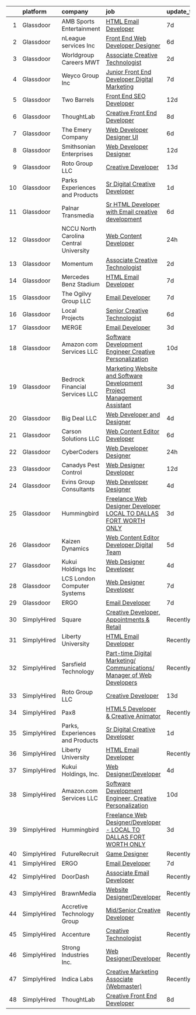 

|    | platform    | company                                  | job                                                                                                                                                                                                                                                                                                                                                                                                                                                                                                                                                                                                                                                                                                                                                                                                                                                                                                                                                                                                                                                                                                                                                                                                                                                                                                                                                              | update_time   | location                     |
|---:|:------------|:-----------------------------------------|:-----------------------------------------------------------------------------------------------------------------------------------------------------------------------------------------------------------------------------------------------------------------------------------------------------------------------------------------------------------------------------------------------------------------------------------------------------------------------------------------------------------------------------------------------------------------------------------------------------------------------------------------------------------------------------------------------------------------------------------------------------------------------------------------------------------------------------------------------------------------------------------------------------------------------------------------------------------------------------------------------------------------------------------------------------------------------------------------------------------------------------------------------------------------------------------------------------------------------------------------------------------------------------------------------------------------------------------------------------------------|:--------------|:-----------------------------|
|  1 | Glassdoor   | AMB Sports   Entertainment               | [HTML Email Developer](https://www.glassdoor.com/partner/jobListing.htm?pos=114&ao=1136043&s=58&guid=000001825d4efae693995c60ab207673&src=GD_JOB_AD&t=SR&vt=w&cs=1_183cb9b1&cb=1659422833908&jobListingId=1008028235126&jrtk=3-0-1g9ektuogkhrp801-1g9ektuovg4ds800-eacde8b18bac105a-)                                                                                                                                                                                                                                                                                                                                                                                                                                                                                                                                                                                                                                                                                                                                                                                                                                                                                                                                                                                                                                                                            | 7d            | Atlanta, GA                  |
|  2 | Glassdoor   | nLeague services Inc                     | [Front End Web Developer Designer](https://www.glassdoor.com/partner/jobListing.htm?pos=126&ao=1136043&s=58&guid=000001825d4efae693995c60ab207673&src=GD_JOB_AD&t=SR&vt=w&ea=1&cs=1_ed8488f2&cb=1659422833910&jobListingId=1008030366282&jrtk=3-0-1g9ektuogkhrp801-1g9ektuovg4ds800-b20afc703b090880-)                                                                                                                                                                                                                                                                                                                                                                                                                                                                                                                                                                                                                                                                                                                                                                                                                                                                                                                                                                                                                                                           | 6d            | Atlanta, GA                  |
|  3 | Glassdoor   | Worldgroup Careers MWT                   | [Associate Creative Technologist](https://www.glassdoor.com/partner/jobListing.htm?pos=127&ao=1136043&s=58&guid=000001825d4efae693995c60ab207673&src=GD_JOB_AD&t=SR&vt=w&ea=1&cs=1_8c7ef160&cb=1659422833910&jobListingId=1008039176276&jrtk=3-0-1g9ektuogkhrp801-1g9ektuovg4ds800-d3dadcc74e78c4df-)                                                                                                                                                                                                                                                                                                                                                                                                                                                                                                                                                                                                                                                                                                                                                                                                                                                                                                                                                                                                                                                            | 2d            | Saint Louis, MO              |
|  4 | Glassdoor   | Weyco Group Inc                          | [Junior Front End Developer Digital Marketing](https://www.glassdoor.com/partner/jobListing.htm?pos=106&ao=1110586&s=58&guid=000001825d4efae693995c60ab207673&src=GD_JOB_AD&t=SR&vt=w&ea=1&cs=1_d5314412&cb=1659422833908&jobListingId=1008028285226&cpc=C891152315FA1AD8&jrtk=3-0-1g9ektuogkhrp801-1g9ektuovg4ds800-0864ce1e1e6e8c6e--6NYlbfkN0C2wM9RKEAdoEZotfFaXSpEmhGLDXit4PIRXiY1cWrNKI8D1AUD9T14yWGaDgpOoa1yOUcfWwTzbFKLg4Ptb6fKgWvUdlITdb_LbB7xzYm3iedqSjRiN6CDg8yJrSWYJQRBVI-YkqqcTmQhRn3uYv9MdfxzB_HsdV7v4RNCor7Ls2Btnr9DzG_dn9cgI6ijFPTvA1VMmmXb4DbGRgXA1BQs0UmkrSygEu6qrgoTLHydlf6Av_5dhGTlzTcA8UqyGioK2gqm5MsyRBPfs7VDhc4-tfwOSB9JQtCQ6_Jd47yBPnSvAMiUxKxSni-EvlkUMVgwtACcG1ap6y-twEqsVJwrZhYrEt_MECCxlR_aeAssn9mQxR2pZ0K9Br0Op9tjHfhal1xKy87GQYExDrKqdb7BrR8btMZVta76TBthifKPO-mPJIdG9QrjSI1T5z0qy76CjTxOvJ5egrpSY6TmQQepdDK-XMzPHB0e4apet9gGAMIqBn-5QEOxVgTXHY8eoQ7Uep6TvCVDvUNj_AM8kSuYQdoTwDK6LKg%3D)                                                                                                                                                                                                                                                                                                                                                                                                                                            | 7d            | Milwaukee, WI                |
|  5 | Glassdoor   | Two Barrels                              | [Front End SEO Developer](https://www.glassdoor.com/partner/jobListing.htm?pos=125&ao=1136043&s=58&guid=000001825d4efae693995c60ab207673&src=GD_JOB_AD&t=SR&vt=w&cs=1_09961dad&cb=1659422833909&jobListingId=1008017355300&jrtk=3-0-1g9ektuogkhrp801-1g9ektuovg4ds800-0270003f72961650-)                                                                                                                                                                                                                                                                                                                                                                                                                                                                                                                                                                                                                                                                                                                                                                                                                                                                                                                                                                                                                                                                         | 12d           | Remote                       |
|  6 | Glassdoor   | ThoughtLab                               | [Creative Front End Developer](https://www.glassdoor.com/partner/jobListing.htm?pos=111&ao=1136043&s=58&guid=000001825d4efae693995c60ab207673&src=GD_JOB_AD&t=SR&vt=w&cs=1_78514b71&cb=1659422833908&jobListingId=1008026573735&jrtk=3-0-1g9ektuogkhrp801-1g9ektuovg4ds800-80fdb340d35ef9ec-)                                                                                                                                                                                                                                                                                                                                                                                                                                                                                                                                                                                                                                                                                                                                                                                                                                                                                                                                                                                                                                                                    | 8d            | Remote                       |
|  7 | Glassdoor   | The Emery Company                        | [Web Developer   Designer UI](https://www.glassdoor.com/partner/jobListing.htm?pos=110&ao=1110586&s=58&guid=000001825d4efae693995c60ab207673&src=GD_JOB_AD&t=SR&vt=w&ea=1&cs=1_4987cde0&cb=1659422833909&jobListingId=1008031200409&cpc=AC285F3A3ECA6BB0&jrtk=3-0-1g9ektuogkhrp801-1g9ektuovg4ds800-415dc031d01714ce--6NYlbfkN0CuSQGRMtSulYipVgim2Atu3bTFiA8J7tecboMjkqiwtZyQbJ6cmUj4f-dIob9iMPRM6Daxtn1a0mBwg_ML320VSkCh6bugh67wbQaJhBCc2eCVu8IEar2h6ybwf3obWuBZD7jVW0ktrWBiIMBQazNZLf0Wflcmjn_7TcqCVB0cmgsyu03jXHNjTXzzIdSFkchYTTEZnPr3TXV5kbKQW-uY0arhqYr2WzTDGfrBpUOzteFtDXwB5euxewYhYZY7WMWeQJ7gn6Jvj3fO8nBa2Nh69mDl092KLPZqx-s-pusSJW0b-6yKIjk_jGm2Iw4MvVAaiUZWj0hjFKk2fwj-z4ONZCYOwd8TgsRzL81jGT4sgvLtAgzlUNt61aSqyJQd1rtnPwo3avt9dM3Fp68kvmHAkHABJfKa58rQi47JqRG0Qp3boqPYXu6xeGg7dJKRYCsfBDyZ1IqfYlf5WfKOO2jHBQbl3kyh9dY-Ill-T5D8oDAoXp5Mre1npmepZpe8NrXtbwbNBBI_CQ%3D%3D)                                                                                                                                                                                                                                                                                                                                                                                                                                                                               | 6d            | Houston, TX                  |
|  8 | Glassdoor   | Smithsonian Enterprises                  | [Web Developer Designer](https://www.glassdoor.com/partner/jobListing.htm?pos=103&ao=1110586&s=58&guid=000001825d4efae693995c60ab207673&src=GD_JOB_AD&t=SR&vt=w&ea=1&cs=1_98d73543&cb=1659422833908&jobListingId=1008018221265&cpc=8507CEB59E1C6AFB&jrtk=3-0-1g9ektuogkhrp801-1g9ektuovg4ds800-9088859b06069048--6NYlbfkN0BzXSAMrERGB0F2gW4iiE--7Wvwcy8S9823nyblPiinI3260J4NipLFY9ILvzZ-ulR5KiUXhCvFPN3SaiVkEPyrAChMVa_D2INguFCUnBvyq1rHXqWeYnuKhBaHY2-8SfOQ3klDM_f9nDxq11VxoWRZqBWer5f1XJsP-3G7LxTwzgRQEOR41aiHWSuqVU7WWpjemHrHrvKS5gLF_AB2Wl4pXM0Zmai9f15OOFQZXhoK7FwJwbcfCGt-YNKaOBbYzOIhU7vGJJ6YmqTMF-rbjPs2P_eruH-y_yvO1zudeJkvQ6wbotWX6y7-q1ozL3KGNCkGWwXokuwDieshBTrhqdlTlKEjSbw_J9H4z88dtdpgiN60fcAD63f9flyRTo8O-igUTZOlEhlYTUesU9llEc5qj4hVQsug6dOolEBWuiavWS8dGo07brxh_vQObFtKI_Ko8x6jbRhOdzDraEcmNcR_j4D4B9gL3CFyE2FGdhkM9rEFgBEq8AFNGn8Icf6yWFc%3D)                                                                                                                                                                                                                                                                                                                                                                                                                                                                                                  | 12d           | Washington, DC               |
|  9 | Glassdoor   | Roto Group LLC                           | [Creative Developer](https://www.glassdoor.com/partner/jobListing.htm?pos=120&ao=1136043&s=58&guid=000001825d4efae693995c60ab207673&src=GD_JOB_AD&t=SR&vt=w&ea=1&cs=1_d7fc59eb&cb=1659422833912&jobListingId=1008016144285&jrtk=3-0-1g9ektuogkhrp801-1g9ektuovg4ds800-22d4b1dcf63ebc2c-)                                                                                                                                                                                                                                                                                                                                                                                                                                                                                                                                                                                                                                                                                                                                                                                                                                                                                                                                                                                                                                                                         | 13d           | Columbus, OH                 |
| 10 | Glassdoor   | Parks  Experiences and Products          | [Sr Digital Creative Developer](https://www.glassdoor.com/partner/jobListing.htm?pos=104&ao=1110586&s=58&guid=000001825d4efae693995c60ab207673&src=GD_JOB_AD&t=SR&vt=w&cs=1_f41fa56e&cb=1659422833907&jobListingId=1008041989960&cpc=AC285F3A3ECA6BB0&jrtk=3-0-1g9ektuogkhrp801-1g9ektuovg4ds800-f8b9e8c1502bb1f7--6NYlbfkN0DAFTyt7pbDCC2JPO79CSdi1dIb81yjczP5qsKcZIxgiRd1qisRd4re16D_VG3-wzVrvaA4f4bC4vAXhmBGuPJUVqzgOUgcg1a_zlSTXzWs0wwViXV_xqiOOoEkCwQaWaXJKG11rFen0O9h-PCwxhJBDv_lx1Q7cWQVZ-xTSn3tc9e19AabSCXq6rOFUMfuABjn27u3XKvP9RogB-C1pO4XNms5ZWB_987p3iKq0L2lR8D4E94uLaIFI1JUHYmzzM7YRoCFi18Qk9z6DaHmdYTz39OtUgjTzL6HcEbpI0vv403W8To1ZC7mFDlYR9EwEcQNyGSKRcBm9ROJwxwk0K6uGp_pZw4lZRisqXm_sHGwU74iljI4Jc5gMeY4YPf88CWqaKIzV2xYAWSXamJiFEJJVl61g-lyVcU4d9DpOUrK-gRwTG-KQXry)                                                                                                                                                                                                                                                                                                                                                                                                                                                                                                                                                                              | 1d            | Miami, FL                    |
| 11 | Glassdoor   | Palnar Transmedia                        | [Sr HTML Developer with Email creative development](https://www.glassdoor.com/partner/jobListing.htm?pos=119&ao=1136043&s=58&guid=000001825d4efae693995c60ab207673&src=GD_JOB_AD&t=SR&vt=w&cs=1_045a4884&cb=1659422833909&jobListingId=1008031477424&jrtk=3-0-1g9ektuogkhrp801-1g9ektuovg4ds800-fd17df4198460cc2-)                                                                                                                                                                                                                                                                                                                                                                                                                                                                                                                                                                                                                                                                                                                                                                                                                                                                                                                                                                                                                                               | 6d            | New Jersey                   |
| 12 | Glassdoor   | NCCU   North Carolina Central University | [Web Content Developer](https://www.glassdoor.com/partner/jobListing.htm?pos=118&ao=1136043&s=58&guid=000001825d4efae693995c60ab207673&src=GD_JOB_AD&t=SR&vt=w&cs=1_1b2ff397&cb=1659422833909&jobListingId=1008044649859&jrtk=3-0-1g9ektuogkhrp801-1g9ektuovg4ds800-ba3247534929d644-)                                                                                                                                                                                                                                                                                                                                                                                                                                                                                                                                                                                                                                                                                                                                                                                                                                                                                                                                                                                                                                                                           | 24h           | Durham, NC                   |
| 13 | Glassdoor   | Momentum                                 | [Associate Creative Technologist](https://www.glassdoor.com/partner/jobListing.htm?pos=122&ao=1136043&s=58&guid=000001825d4efae693995c60ab207673&src=GD_JOB_AD&t=SR&vt=w&ea=1&cs=1_d5af46a0&cb=1659422833909&jobListingId=1008039176277&jrtk=3-0-1g9ektuogkhrp801-1g9ektuovg4ds800-e48bf53b650c345b-)                                                                                                                                                                                                                                                                                                                                                                                                                                                                                                                                                                                                                                                                                                                                                                                                                                                                                                                                                                                                                                                            | 2d            | Saint Louis, MO              |
| 14 | Glassdoor   | Mercedes Benz Stadium                    | [HTML Email Developer](https://www.glassdoor.com/partner/jobListing.htm?pos=116&ao=1136043&s=58&guid=000001825d4efae693995c60ab207673&src=GD_JOB_AD&t=SR&vt=w&ea=1&cs=1_f7bb3338&cb=1659422833909&jobListingId=1008028184763&jrtk=3-0-1g9ektuogkhrp801-1g9ektuovg4ds800-9a547699c45640b0-)                                                                                                                                                                                                                                                                                                                                                                                                                                                                                                                                                                                                                                                                                                                                                                                                                                                                                                                                                                                                                                                                       | 7d            | Atlanta, GA                  |
| 15 | Glassdoor   | The Ogilvy Group  LLC                    | [Email Developer](https://www.glassdoor.com/partner/jobListing.htm?pos=124&ao=1136043&s=58&guid=000001825d4efae693995c60ab207673&src=GD_JOB_AD&t=SR&vt=w&cs=1_7ee77b12&cb=1659422833909&jobListingId=1008029246458&jrtk=3-0-1g9ektuogkhrp801-1g9ektuovg4ds800-0a3a81530322f619-)                                                                                                                                                                                                                                                                                                                                                                                                                                                                                                                                                                                                                                                                                                                                                                                                                                                                                                                                                                                                                                                                                 | 7d            | Minneapolis, MN              |
| 16 | Glassdoor   | Local Projects                           | [Senior Creative Technologist](https://www.glassdoor.com/partner/jobListing.htm?pos=105&ao=1110586&s=58&guid=000001825d4efae693995c60ab207673&src=GD_JOB_AD&t=SR&vt=w&cs=1_cffca190&cb=1659422833907&jobListingId=1008030766533&cpc=618B7C2C2BCBC227&jrtk=3-0-1g9ektuogkhrp801-1g9ektuovg4ds800-7ede5dd989728759--6NYlbfkN0DG4ntHtB_rMsnfhgmnSvK2brktLme1L4SiDeJjQ-izrVOLqRJ5-yjEwoYGp-nj3bVcp-zOSJacG2uRSeSSo97QltCwMz4KkJjHxvKkLv3MiYq2Laa0s60JFBBhg_3Caonai5pk7iFsCXsPrIwPWJqmjH8YpBLKNnuoaGaXb3FbbsUUObVQYKvLBPibe4RB5vV9hxmiH_ouuMJhZ9-tI65XiAD8A_xlta0Tsa9DBq_pfj7cJGr2fsQS_qEi8HSE4m0l_pZk_1h0VCgkgTMCHTS7WZ3U9TIs2vnX6yXpdYJGlzOFpKOWtZvLdIPGBvjf02_qao6Ii961h-YH8bOBbzyUyjtJr07TppSeJ9W_FWJ7tHVcVhY_QXM1bhfbGvp1w1rJw42efmCv8MAefrbzx5GvGC-Hqa6MeYLA6frdpCZEH4ITMW6dSaoJmLncu5PuuaRaBeEDHg9IMZAoRwTx95AwC3tJJVGZnXDMOdRF58g_E7pa1wZwKRDX8ptZCNSJ_VFyNgBMaV8xWCQUntqrI72Eym874I03gnYDiXPxpuvVYozJv4t2MQLPDlNRAUwhCUSVVN1zg9-gHK1m6d2EGLqAemxXhFR5szOta98z4qhff--7BkU24Rcggf0RO2VKEgNo6o4pt8nz1AzDtAlOaOVw5wfOAIIBpMqj58xMpezyqljqccm4nFau4tzxVBU8Js_Hcxt2t7NaCEFkYDfYusAph-bbPBY7eWySDum4ZCE0svBI5YRGrgjXZhvukUUAUvHQRgRiJ4OnnNsWVMXLTXlWTlt6pSMtaALcbMMzsNRHJ8jH_XLDaXuBvN8piBXOd7L_kJB0G8wtKB5YpQV0B8D5ZV5tAUTWsjfOz7jac7tW_l3C04AucOP53Hw_sMRMkNw1z5FWbgvKkyF2lKSw6wkcMDoh6vM-4vUqWlN8phjQPJhUreXng83MwcYjXyTPh_iOU61sk4QGgPO9JAem6ESU9RR9I-FNSLE%3D) | 6d            | Manhattan                    |
| 17 | Glassdoor   | MERGE                                    | [Email Developer](https://www.glassdoor.com/partner/jobListing.htm?pos=117&ao=1136043&s=58&guid=000001825d4efae693995c60ab207673&src=GD_JOB_AD&t=SR&vt=w&cs=1_4bacff68&cb=1659422833909&jobListingId=1008038408281&jrtk=3-0-1g9ektuogkhrp801-1g9ektuovg4ds800-026b1d5ccf828fde-)                                                                                                                                                                                                                                                                                                                                                                                                                                                                                                                                                                                                                                                                                                                                                                                                                                                                                                                                                                                                                                                                                 | 3d            | Denver, CO                   |
| 18 | Glassdoor   | Amazon com Services LLC                  | [Software Development Engineer  Creative Personalization](https://www.glassdoor.com/partner/jobListing.htm?pos=113&ao=1136043&s=58&guid=000001825d4efae693995c60ab207673&src=GD_JOB_AD&t=SR&vt=w&cs=1_8e180cf5&cb=1659422833908&jobListingId=1008023508743&jrtk=3-0-1g9ektuogkhrp801-1g9ektuovg4ds800-58db2169cdbec0c2-)                                                                                                                                                                                                                                                                                                                                                                                                                                                                                                                                                                                                                                                                                                                                                                                                                                                                                                                                                                                                                                         | 10d           | Remote                       |
| 19 | Glassdoor   | Bedrock Financial Services  LLC          | [Marketing  Website and Software Development Project Management Assistant](https://www.glassdoor.com/partner/jobListing.htm?pos=101&ao=1110586&s=58&guid=000001825d4efae693995c60ab207673&src=GD_JOB_AD&t=SR&vt=w&ea=1&cs=1_d336f97f&cb=1659422833907&jobListingId=1008038691601&cpc=275B60D2C545FCD5&jrtk=3-0-1g9ektuogkhrp801-1g9ektuovg4ds800-fadcfac468fbff37--6NYlbfkN0DQhhFPqU4rUq9Wpc5KKnqLbXEAJaeUQTnyyuJ9IUK7qKRi3O00nhXquvA6nMJMYDByptNWWSWqkXTwYYGk6ftsBdewrByxXiV6DUpu1k_Fy0i2lWNs2O0igWut0-Slu-u3OW5zRpq4s7EdR34JLbJGBZa_Mk2CNPUqlW-OEBHWRKbRv7emvZOI0fHjoKFDGe7Tz7RGG7PVqJAWGp9OOVpq7kDH0IJDdolhzt7xqBz1vNk_dLHBNkldnw4afSRdbLEqskcCiXHfvTflXsi7UeuSIvJmE5ssyoQmAgVjgg0k7d0VX18UWl3Pal-jpAxdQ3pN5o_bjue01F2kmTSO_6TzWZcQsbPv0-zlAV3KdHGr_01a93C-J5WqBbKDSd1MTuD1zGxqf_sUjsOJMEBEJmD1rStXtoH2RoopQXNGu5ti_rK8DIlKOIoZyVqKD8epCcFU_gROerL_CmasKjGr81tcdPjDysC-R3hNZHrR-0NMm9OuSngSHSpM9vud9hxhzwM1Nr1Et06LZQ%3D%3D)                                                                                                                                                                                                                                                                                                                                                                                                                                  | 3d            | Scottsdale, AZ               |
| 20 | Glassdoor   | Big Deal LLC                             | [Web Developer and Designer](https://www.glassdoor.com/partner/jobListing.htm?pos=121&ao=1136043&s=58&guid=000001825d4efae693995c60ab207673&src=GD_JOB_AD&t=SR&vt=w&ea=1&cs=1_d50e9e1f&cb=1659422833909&jobListingId=1008036489880&jrtk=3-0-1g9ektuogkhrp801-1g9ektuovg4ds800-58333a8b0554d725-)                                                                                                                                                                                                                                                                                                                                                                                                                                                                                                                                                                                                                                                                                                                                                                                                                                                                                                                                                                                                                                                                 | 4d            | Remote                       |
| 21 | Glassdoor   | Carson Solutions LLC                     | [Web Content Editor Developer](https://www.glassdoor.com/partner/jobListing.htm?pos=129&ao=1136043&s=58&guid=000001825d4efae693995c60ab207673&src=GD_JOB_AD&t=SR&vt=w&ea=1&cs=1_cbb13d4d&cb=1659422833914&jobListingId=1008030932795&jrtk=3-0-1g9ektuogkhrp801-1g9ektuovg4ds800-c11be1c1ffa967e3-)                                                                                                                                                                                                                                                                                                                                                                                                                                                                                                                                                                                                                                                                                                                                                                                                                                                                                                                                                                                                                                                               | 6d            | Washington, DC               |
| 22 | Glassdoor   | CyberCoders                              | [Web Developer Designer](https://www.glassdoor.com/partner/jobListing.htm?pos=108&ao=1110586&s=58&guid=000001825d4efae693995c60ab207673&src=GD_JOB_AD&t=SR&vt=w&ea=1&cs=1_9dfc98f2&cb=1659422833908&jobListingId=1008044825386&cpc=2CAED5C921A5F994&jrtk=3-0-1g9ektuogkhrp801-1g9ektuovg4ds800-b6c553537c3f4557--6NYlbfkN0CpFJQzrgRR8WqXWK1qKKEqALWJw739KlKqr2H-MSI4eoBlI4EFrmor2FYZMP3muM2r0j5h83pOc6IBgK_bB5mU9HY5bIACfOUtvs0I3Apl5F62kYIlkhOwLEP-moy5p2j26i2kFDK_DiW7TG3S1c51dKxX06Gludy90DUOlUxQPES5n96BGf_zRHzsP0-e9qEVy696AQfx_v_iUCrbR43_-jxNVCW29JcQpM7bP3e-YTbuG60KfdGonMneuRyUP-rMAQhNE2ib6U_10csttGeVDCtIFzrGvPaRLFyoBtSZ19U8WHZKhA56jmDGcAjpYTCD4usIM8j21h8TOKlp7Ox0Dx34SgSMPjPxjqiK7nCIO5eSxcUfbyhkib4BxnyKgsbq6Dz-Uhxqn4qePZh8NS_CpSM-xf5mpdCEYnFRCi68PSjo1rPWGzlws66k4ktFRuGnj7wNZZyNn-PbUO79Bmef0wxvxfakwVscqY6NpIwmdpCr5IfxW22Q761u0Y0R_3SdUzDFXoMi7EV0LGadITAZb-jVzF4ipo9VFNDuRuhKR1OiDzSgTShwNlHEHRt51oHuIN2tBf_xQWli6cRaQo09F2RajAaoxcc8x7ANSxMFHHQBCj_oPadNEdyuPwGF_q5Zk10B9PhgxNDSc4UACxQrBcb9d-hyqc_927QrZVBQ3nGjt3eygpb-VCNACV2RGTUnDNJZZojQAcESmVelNyic6EWJ9tgKP5n0W9VHAYzE0tj_WVYxuuvsGlSiEOxFXP_TFhHIfzjU0jS6tXwIswLpe4KWlCl98Wi0GXCO3cVEatK1g6F8TmqdYmc9gbtoX_gTgvychW7MfxUr0W2olGFNYIhYSBkFlVShykerPQ6mY2fq13nRGGEefBA8mDT_ZyLPmXU49gWKzyDJ-GqgHYvnhT6hAIjK4-5hTQjjVSfRoPVPaPJBkDgIZ2_jUEfYble0CbKi6_nJNnqrHk7W-_UBdJ432IH0p_4%3D)  | 24h           | Tampa, FL                    |
| 23 | Glassdoor   | Canadys Pest Control                     | [Web Designer Developer](https://www.glassdoor.com/partner/jobListing.htm?pos=130&ao=1136043&s=58&guid=000001825d4efae693995c60ab207673&src=GD_JOB_AD&t=SR&vt=w&ea=1&cs=1_e9713126&cb=1659422833914&jobListingId=1008017083812&jrtk=3-0-1g9ektuogkhrp801-1g9ektuovg4ds800-bfb1181bf9d3d595-)                                                                                                                                                                                                                                                                                                                                                                                                                                                                                                                                                                                                                                                                                                                                                                                                                                                                                                                                                                                                                                                                     | 12d           | Lumber Bridge, NC            |
| 24 | Glassdoor   | Evins Group Consultants                  | [Web Developer Designer](https://www.glassdoor.com/partner/jobListing.htm?pos=109&ao=1110586&s=58&guid=000001825d4efae693995c60ab207673&src=GD_JOB_AD&t=SR&vt=w&ea=1&cs=1_095dd7a0&cb=1659422833908&jobListingId=1008035496384&cpc=F41FEAB56D215062&jrtk=3-0-1g9ektuogkhrp801-1g9ektuovg4ds800-b834390eaa16897f--6NYlbfkN0BPPXvRBAOnO0TtobE2q7DHnR_QtVFJuWCmWwbbx7_VLoOceIYADrb8LsbIED13qDsf2h2nziIwuHN787h807HrHDPPsn01s14OOXG30xl5WMkNpax5peDv9eP7Jrb-YrpW5X-RYLXopdUGOhiaEYFk3w10MtJrtgpLRjIzSOvVI5x47tx3KepmhLgfFLEQLpPHaCbc-aVqcs6tVeDwlDbVM595D6wn6XW-pa6X8xG2hzJCCC31TjPS5kT_wnfyfBmjgZhRsTcTVhl-Lgj1LFKMDK_IJ-m1bg2MW94ECC2wPR1tHpHyoHiMYua-2_Fo_4UxPOnDtGXuY3V_LR07HT0j8aDGD9M2VWeeOb5nXI4XXp6EWzphslxXyMNTbn_7Mju6AcZeXmFJNxadGhHrhcCozITvfPV4iwGGKn9QaorgYW9TTRF_q_rUxQmx5UjMEhE_JAJHV2OcyN1v1AJtsetuPKiat6E7iRD2wNPHh6TBewRSr1OP9miBvPdr0hpcAC8%3D)                                                                                                                                                                                                                                                                                                                                                                                                                                                                                                  | 4d            | Houston, TX                  |
| 25 | Glassdoor   | Hummingbird                              | [Freelance Web Designer Developer   LOCAL TO DALLAS FORT WORTH ONLY](https://www.glassdoor.com/partner/jobListing.htm?pos=102&ao=1110586&s=58&guid=000001825d4efae693995c60ab207673&src=GD_JOB_AD&t=SR&vt=w&ea=1&cs=1_e7d6d14a&cb=1659422833907&jobListingId=1008038353845&cpc=9FE5D8D7282D4400&jrtk=3-0-1g9ektuogkhrp801-1g9ektuovg4ds800-6b9bd44cb71ec0a0--6NYlbfkN0AY4guaBc_odNxnJHTncvfwFu86WvDwtbc_K-gSZc1x5K7wdWHYCJnRhc0BEaIQIUd8vFYjU1_FI9NcsDjwHdImEPxd_ADqdj3xXEqiSd8xlQVVmIPoR5eMXuvfuP3Sp8LjBjI2JP7AQpBNOxgAV5D5HdIpr2ZJ538jsorUPfmLKL4MMVWHX7gAOvk0iQvaatqmJ4__R20fGb4hpNx2hvM0unaIkBOlcYPj_gtiR5_XpQnG8T_jv8ArngMXYEwmQPH3SPM9tt4CXpr0EOTYbmhcYfd519Q1Ozkg3XJMF1dWiIUOsYB8Xz8DYUbPIzrhgNKe-NvtSqfsLtsuKjZHByCMHhw-tWGZoZq71LZhHS9vs0FNysS7PkcAh8CXfXeFmFKcfWryhdc5SovAPkSif782r8VpydeanQ3Y51ptB80Le_OsRFDHksetGSOvbmy5-1g1I1InXaz6McHJiNcOVqJiepR_mNiQjgyvqNakn2QdpUDgCteq99xXdDiCq3l2OE95yL4WwdrwyktuOTaGuFDUnjPdL7dMniT89ddWglxqpIpdec0U7Mp6btEKAWzYdrI%3D)                                                                                                                                                                                                                                                                                                                                                                                      | 3d            | Remote                       |
| 26 | Glassdoor   | Kaizen Dynamics                          | [Web Content Editor Developer  Digital Team ](https://www.glassdoor.com/partner/jobListing.htm?pos=128&ao=1136043&s=58&guid=000001825d4efae693995c60ab207673&src=GD_JOB_AD&t=SR&vt=w&ea=1&cs=1_b8586022&cb=1659422833910&jobListingId=1008032730332&jrtk=3-0-1g9ektuogkhrp801-1g9ektuovg4ds800-d1d200d1f09f0cb9-)                                                                                                                                                                                                                                                                                                                                                                                                                                                                                                                                                                                                                                                                                                                                                                                                                                                                                                                                                                                                                                                | 5d            | Washington, DC               |
| 27 | Glassdoor   | Kukui Holdings  Inc                      | [Web Designer Developer](https://www.glassdoor.com/partner/jobListing.htm?pos=123&ao=1136043&s=58&guid=000001825d4efae693995c60ab207673&src=GD_JOB_AD&t=SR&vt=w&ea=1&cs=1_69a8cde3&cb=1659422833909&jobListingId=1008036794364&jrtk=3-0-1g9ektuogkhrp801-1g9ektuovg4ds800-0fb045616aca0201-)                                                                                                                                                                                                                                                                                                                                                                                                                                                                                                                                                                                                                                                                                                                                                                                                                                                                                                                                                                                                                                                                     | 4d            | Remote                       |
| 28 | Glassdoor   | LCS   London Computer Systems            | [Web Designer Developer](https://www.glassdoor.com/partner/jobListing.htm?pos=107&ao=1110586&s=58&guid=000001825d4efae693995c60ab207673&src=GD_JOB_AD&t=SR&vt=w&ea=1&cs=1_cbec7985&cb=1659422833908&jobListingId=1008028915433&cpc=A65DF3A704A48F9B&jrtk=3-0-1g9ektuogkhrp801-1g9ektuovg4ds800-97dc18a3bfac65ea--6NYlbfkN0CckLY1Y7Nzm7RAXoTq-bvgsovIKUj47znE7HlWw5vlrDWT7l6GaPFsZiavTqzdiZemcaspsPmxmzD6fxzeStLXIDAZm5MMorUvr7tLJxAEp17kTead6X6kXElpDzj2gr7GXBAHEATQ0sWQgyEE9Egy3H131doUp-K4ZKs-JIzT-rsis5q9tM6VfAL_rKewawDc4-Lu9LlWi9weLtTUhpbRMigPVsdLTM14c8CAa2Xr3rpveFD4y47-txN1YX8Rjc_6AjgNeiQgtwjOGjcGHUQQJIy0Z1-OeHkdgRTrzwO-0zn94SrNEp9ffFWqAna45zIahu-FS78oifyqJc2Gc4z2pdTkmvTIIQUnAzkNSnO_lFUPzbiIe05RwYOd_M8wXgb1hljciwTIOsGaJ3NgUz3K9H3wGIHAt6oMmZQKgttpuQoUJtJ4hMylgnXuzdD_VlCvOmReM8DbX5_sP2-tnbjr6pfRnUPz6XiTCXZ51zIEHa1-YiowAvnOSmgo_dw8a3mJ-4pPmZOhpaWw4zQTMcFSmPusMeomEXjbyTYI4xfYpPSAK46fHo6g6fQXuPXWsYZI1MibKmkaT4GHNlSjjqT-JD9tGvc2E5WwyNCbflTwckyIe5lMF6XBJs8ikahSxufzzIdRYx8Qo7VQfpbVe84y_AJjpD1mi85sMgJQDqH-s5FZCoIW2KtkrtVeEDXaOK7tyDEblmvK0acEbCOtJCVAq3t3FaYhsZ0oqsBfr5PlHd4zYvyJlr1t)                                                                                                                                                                                                                                                | 7d            | Cincinnati, OH               |
| 29 | Glassdoor   | ERGO                                     | [Email Developer](https://www.glassdoor.com/partner/jobListing.htm?pos=115&ao=1136043&s=58&guid=000001825d4efae693995c60ab207673&src=GD_JOB_AD&t=SR&vt=w&ea=1&cs=1_1822b4a3&cb=1659422833909&jobListingId=1008028371596&jrtk=3-0-1g9ektuogkhrp801-1g9ektuovg4ds800-d93bab4517ba546e-)                                                                                                                                                                                                                                                                                                                                                                                                                                                                                                                                                                                                                                                                                                                                                                                                                                                                                                                                                                                                                                                                            | 7d            | New York, NY                 |
| 30 | SimplyHired | Square                                   | [Creative Developer, Appointments & Retail](https://www.simplyhired.com/job/pfBga4qXXnUBTM-VTwYJh5sSbTkGQuxhvOhmpDfLAuuAThj7nYgoHw?q=creative+developer)                                                                                                                                                                                                                                                                                                                                                                                                                                                                                                                                                                                                                                                                                                                                                                                                                                                                                                                                                                                                                                                                                                                                                                                                         | Recently      | San Francisco, CA            |
| 31 | SimplyHired | Liberty University                       | [HTML Email Developer](https://www.simplyhired.com/job/eiuqa-nYZj4HuvTLRRJ7baHagOVr6te1yaP0tpWemQUOxM68dGFAMQ?q=creative+developer)                                                                                                                                                                                                                                                                                                                                                                                                                                                                                                                                                                                                                                                                                                                                                                                                                                                                                                                                                                                                                                                                                                                                                                                                                              | Recently      | Remote +1 location           |
| 32 | SimplyHired | Sarsfield Technology                     | [Part-time Digital Marketing/ Communications/ Manager of Web Developers](https://www.simplyhired.com/job/macHK6dkeEfQn7hPYSxYcVYl8ceCtRP3O8HbIY1wHx7dXf80-SWHvw?q=creative+developer)                                                                                                                                                                                                                                                                                                                                                                                                                                                                                                                                                                                                                                                                                                                                                                                                                                                                                                                                                                                                                                                                                                                                                                            | Recently      | Remote                       |
| 33 | SimplyHired | Roto Group LLC                           | [Creative Developer](https://www.simplyhired.com/job/BlkvCw23prt5WGYqp92xpq-ocWsTuSNyZQ4EyS6oB2BWe2Zm3s4iEw?q=creative+developer)                                                                                                                                                                                                                                                                                                                                                                                                                                                                                                                                                                                                                                                                                                                                                                                                                                                                                                                                                                                                                                                                                                                                                                                                                                | 13d           | Columbus, OH                 |
| 34 | SimplyHired | Pax8                                     | [HTML5 Developer & Creative Animator](https://www.simplyhired.com/job/DcI9boA9QAGhvEhJ0nrKDcXbjJdV-Xc9RNA8XU8-WgXmrk0-CIjjnA?q=creative+developer)                                                                                                                                                                                                                                                                                                                                                                                                                                                                                                                                                                                                                                                                                                                                                                                                                                                                                                                                                                                                                                                                                                                                                                                                               | Recently      | Denver, CO                   |
| 35 | SimplyHired | Parks, Experiences and Products          | [Sr Digital Creative Developer](https://www.simplyhired.com/job/aZtOh42suaqQgWwra0Mh6zx-PYy99sNNPGVIwQW8qx3sL53CXqAndQ?q=creative+developer)                                                                                                                                                                                                                                                                                                                                                                                                                                                                                                                                                                                                                                                                                                                                                                                                                                                                                                                                                                                                                                                                                                                                                                                                                     | 1d            | Detroit, MI                  |
| 36 | SimplyHired | Liberty University                       | [HTML Email Developer](https://www.simplyhired.com/job/eiuqa-nYZj4HuvTLRRJ7baHagOVr6te1yaP0tpWemQUOxM68dGFAMQ?q=creative+developer)                                                                                                                                                                                                                                                                                                                                                                                                                                                                                                                                                                                                                                                                                                                                                                                                                                                                                                                                                                                                                                                                                                                                                                                                                              | Recently      | Remote                       |
| 37 | SimplyHired | Kukui Holdings, Inc.                     | [Web Designer/Developer](https://www.simplyhired.com/job/gvQlIm0nSSRofl967SV43jrN4HAtjM85ksezit_h2pvM_fx9R98m9Q?q=creative+developer)                                                                                                                                                                                                                                                                                                                                                                                                                                                                                                                                                                                                                                                                                                                                                                                                                                                                                                                                                                                                                                                                                                                                                                                                                            | 4d            | Remote                       |
| 38 | SimplyHired | Amazon.com Services LLC                  | [Software Development Engineer, Creative Personalization](https://www.simplyhired.com/job/73KIu5WYbpGexkoZbMZ2g6nlP5_C2fBzM4-GQKPJgoRVp_ziukPtZg?q=creative+developer)                                                                                                                                                                                                                                                                                                                                                                                                                                                                                                                                                                                                                                                                                                                                                                                                                                                                                                                                                                                                                                                                                                                                                                                           | 10d           | Remote                       |
| 39 | SimplyHired | Hummingbird                              | [Freelance Web Designer/Developer - LOCAL TO DALLAS FORT WORTH ONLY](https://www.simplyhired.com/job/vaaMN0MbJYRhhMDRSUgkhruCihtBZwnFWXU0tCjfGk4Zor-k04sKUw?q=creative+developer)                                                                                                                                                                                                                                                                                                                                                                                                                                                                                                                                                                                                                                                                                                                                                                                                                                                                                                                                                                                                                                                                                                                                                                                | 3d            | Remote                       |
| 40 | SimplyHired | FutureRecruit                            | [Game Designer](https://www.simplyhired.com/job/v-qFjBsGwOAPQZTVGsbuJfAkj9fD6uwygef5quJQul7zQ--9C0S2Eg?q=creative+developer)                                                                                                                                                                                                                                                                                                                                                                                                                                                                                                                                                                                                                                                                                                                                                                                                                                                                                                                                                                                                                                                                                                                                                                                                                                     | Recently      | Arlington, TX                |
| 41 | SimplyHired | ERGO                                     | [Email Developer](https://www.simplyhired.com/job/pveKBhNDW9gC5BEWKblgBbltcWkzQjL9k3luHo4k5BJz7Q3ZmU7WsQ?q=creative+developer)                                                                                                                                                                                                                                                                                                                                                                                                                                                                                                                                                                                                                                                                                                                                                                                                                                                                                                                                                                                                                                                                                                                                                                                                                                   | 7d            | New York, NY                 |
| 42 | SimplyHired | DoorDash                                 | [Associate Email Developer](https://www.simplyhired.com/job/g3NNrIgdbp5dhzFWI7K7Wdvt5XXfA21IKJURgXowuKhBlkt__pCQAA?q=creative+developer)                                                                                                                                                                                                                                                                                                                                                                                                                                                                                                                                                                                                                                                                                                                                                                                                                                                                                                                                                                                                                                                                                                                                                                                                                         | Recently      | Chicago, IL                  |
| 43 | SimplyHired | BrawnMedia                               | [Website Designer/Developer](https://www.simplyhired.com/job/78BxKl1R6BpfuVu8Kpk-1cxMOjiHDgxQMPxrbQ5J7eWU9PbYxXCHNA?q=creative+developer)                                                                                                                                                                                                                                                                                                                                                                                                                                                                                                                                                                                                                                                                                                                                                                                                                                                                                                                                                                                                                                                                                                                                                                                                                        | Recently      | Albany, NY                   |
| 44 | SimplyHired | Accretive Technology Group               | [Mid/Senior Creative Developer](https://www.simplyhired.com/job/JT4gZehAhJU8fvkax4MBwTcPHg1NXJQh_PH3vLFHeTqXptFaFfe36Q?q=creative+developer)                                                                                                                                                                                                                                                                                                                                                                                                                                                                                                                                                                                                                                                                                                                                                                                                                                                                                                                                                                                                                                                                                                                                                                                                                     | Recently      | Seattle, WA                  |
| 45 | SimplyHired | Accenture                                | [Creative Technologist](https://www.simplyhired.com/job/myPsbru0jHo-SIVp0FnzOmG0Nt4vOdLOLA9YKtSLPcy77Y9lskD8Pg?q=creative+developer)                                                                                                                                                                                                                                                                                                                                                                                                                                                                                                                                                                                                                                                                                                                                                                                                                                                                                                                                                                                                                                                                                                                                                                                                                             | Recently      | Des Moines, IA +34 locations |
| 46 | SimplyHired | Strong Industries Inc.                   | [Web Designer/Developer](https://www.simplyhired.com/job/gNUSmqECjcKe8ASPrVM_LJRLglnxn-dUfW4xOKElwuoW8oGq_26Pnw?q=creative+developer)                                                                                                                                                                                                                                                                                                                                                                                                                                                                                                                                                                                                                                                                                                                                                                                                                                                                                                                                                                                                                                                                                                                                                                                                                            | Recently      | Northumberland, PA           |
| 47 | SimplyHired | Indica Labs                              | [Creative Marketing Associate (Webmaster)](https://www.simplyhired.com/job/CiOYg9ZwXWnfAfWFYgpeXNQ65sUJYFSHCYI9aKhasdAuHPtez9K0_g?q=creative+developer)                                                                                                                                                                                                                                                                                                                                                                                                                                                                                                                                                                                                                                                                                                                                                                                                                                                                                                                                                                                                                                                                                                                                                                                                          | Recently      | Albuquerque, NM              |
| 48 | SimplyHired | ThoughtLab                               | [Creative Front End Developer](https://www.simplyhired.com/job/mgyrVi9xGEdxnGefTgk-b1MEAbWAmB7-1ZjyK984IfKjhJP0_X6Krg?q=creative+developer)                                                                                                                                                                                                                                                                                                                                                                                                                                                                                                                                                                                                                                                                                                                                                                                                                                                                                                                                                                                                                                                                                                                                                                                                                      | 8d            | Remote                       |